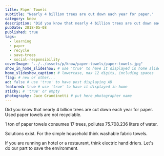 ```yaml
---
title: Paper Towels
subtitle: "Nearly 4 billion trees are cut down each year for paper."
category: know
description: "Did you know that nearly 4 billion trees are cut down each year for paper. Used paper towels are not recyclable. 1 ton of paper towels consumes 17 trees..."
pubDate: 2018-05-08
published: true
tags:
  - learning
  - paper
  - recycle
  - save-trees
  - social-responsibility
coverImage: "../../assets/p/know/paper-towels/paper-towels.jpg"
show_in_home_slideshow: # use 'true' to have it displayed in home slideshow
home_slideshow_caption: # lowercase, max 12 digits, including spaces
flag: # new or other...
ad: false # use 'true' to have post displaying AD
featured: true # use 'true' to have it displayed in home
sticky: # 'true' or empty
photography: Jace Grandinetti # put here photographer name
---
```


Did you know that nearly 4 billion trees are cut down each year for paper. Used paper towels are not recyclable.

1 ton of paper towels consumes 17 trees, pollutes 75.708.236 liters of water.

Solutions exist. For the simple household think washable fabric towels.

If you are running an hotel or a restaurant, think electric hand driers. Let's do our part to save the environment.
